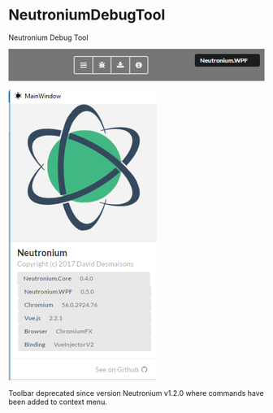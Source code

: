 # NeutroniumDebugTool
Neutronium Debug Tool

![screen shot](./image.png)

![screen shot](./image2.png)

Toolbar deprecated since version Neutronium v1.2.0 where commands have been added to context menu.